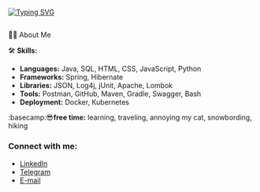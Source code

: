 <!-- Typing SVG -->
[![Typing SVG](https://readme-typing-svg.demolab.com?font=Fira+Code&pause=1000&color=7D30C3&random=false&width=500&height=60&lines=Hi+there+%F0%9F%91%8B++I'm+Kseniya!+Java+Developer👩‍💻)](https://git.io/typing-svg)

##
🙋‍♂️ About Me

<!--💡 **Projects:**
- soon will be added -->

🛠️ **Skills:**
- **Languages:** Java, SQL, HTML, CSS, JavaScript, Python 
- **Frameworks:** Spring, Hibernate
- **Libraries:** JSON, Log4j, jUnit, Apache, Lombok
- **Tools:** Postman, GitHub, Maven, Gradle, Swagger, Bash
- **Deployment:** Docker, Kubernetes

:basecamp:😎**free time:** learning, traveling, annoying my cat, snowbording, hiking

### Connect with me:
- <a href="https://www.linkedin.com/in/kseniya-kovalenko-081bab120/" target="blank">LinkedIn</a>
- <a href="https://t.me/EJIeKTpa" target="blank">Telegram</a>
- <a href="sawwaksu@yandex.ru" target="blank">E-mail</a>

